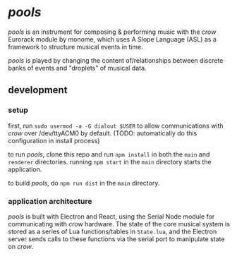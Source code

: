 # *pools*
*pools* is an instrument for composing & performing music with the *crow* Eurorack module by monome, which uses A Slope Language (ASL) as a framework to structure musical events in time.

*pools* is played by changing the content of/relationships between discrete banks of events and "droplets" of musical data.

## development

### setup
first, run `sudo usermod -a -G dialout $USER` to allow communications with *crow* over /dev/ttyACM0 by default. (TODO: automatically do this configuration in install process) 

to run *pools*, clone this repo and run `npm install` in both the `main` and `renderer` directories. running `npm start` in the `main` directory starts the application. 

to build *pools*, do `npm run dist` in the `main` directory.

### application architecture
*pools* is built with Electron and React, using the Serial Node module for communicating with *crow* hardware. The state of the core musical system is stored as a series of Lua functions/tables in `State.lua`, and the Electron server sends calls to these functions via the serial port to manipulate state on *crow*.
